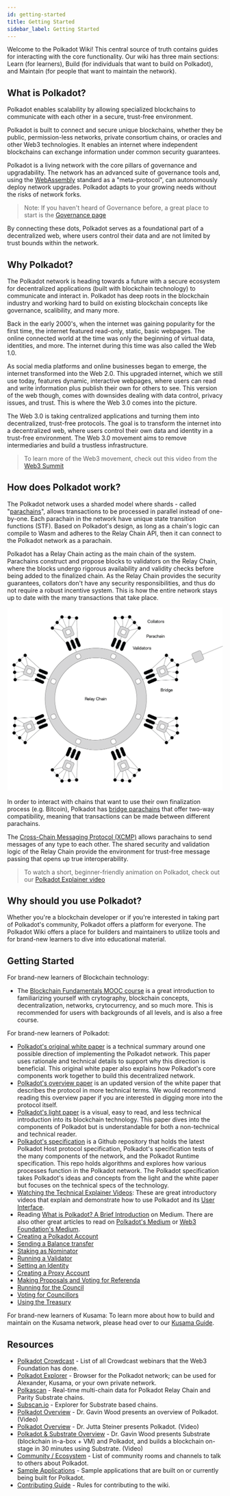 ```yaml
---
id: getting-started
title: Getting Started
sidebar_label: Getting Started
---
```


Welcome to the Polkadot Wiki! This central source of truth contains guides for interacting with the
core functionality. Our wiki has three main sections: Learn (for learners), Build (for individuals that
want to build on Polkadot), and Maintain (for people that want to maintain the network).

## What is Polkadot?

Polkadot enables scalability by allowing specialized blockchains to communicate with each other in a
secure, trust-free environment.

Polkadot is built to connect and secure unique blockchains, whether they be public, permission-less
networks, private consortium chains, or oracles and other Web3 technologies. It enables an internet
where independent blockchains can exchange information under common security guarantees.

Polkadot is a living network with the core pillars of governance and upgradability. The network has
an advanced suite of governance tools and, using the [WebAssembly](https://webassembly.org/)
standard as a "meta-protocol", can autonomously deploy network upgrades. Polkadot adapts to your
growing needs without the risks of network forks.

> Note: If you haven't heard of Governance before, a great place to start is the
> [Governance page](learn-governance)

By connecting these dots, Polkadot serves as a foundational part of a decentralized web, where users
control their data and are not limited by trust bounds within the network.

## Why Polkadot?

The Polkadot network is heading towards a future with a secure ecosystem for decentralized
applications (built with blockchain technology) to communicate and interact in. Polkadot has deep
roots in the blockchain industry and working hard to build on existing blockchain concepts like
governance, scalibility, and many more.

Back in the early 2000's, when the internet was gaining popularity for the first time, the internet
featured read-only, static, basic webpages. The online connected world at the time was only the
beginning of virtual data, identities, and more. The internet during this time was also called the
Web 1.0.

As social media platforms and online businesses began to emerge, the internet transformed into the
Web 2.0. This upgraded internet, which we still use today, features dynamic, interactive webpages,
where users can read and write information plus publish their own for others to see. This version of
the web though, comes with downsides dealing with data control, privacy issues, and trust. This is
where the Web 3.0 comes into the picture.

The Web 3.0 is taking centralized applications and turning them into decentralized, trust-free
protocols. The goal is to transform the internet into a decentralized web, where users control their
own data and identity in a trust-free environment. The Web 3.0 movement aims to remove
intermediaries and build a trustless infrastructure.

> To learn more of the Web3 movement, check out this video from the
> [Web3 Summit](https://youtu.be/l44z35vabvA)

## How does Polkadot work?

The Polkadot network uses a sharded model where shards - called "[parachains](learn-parachains)",
allows transactions to be processed in parallel instead of one-by-one. Each parachain in the network
have unique state transition functions (STF). Based on Polkadot's design, as long as a chain's logic
can compile to Wasm and adheres to the Relay Chain API, then it can connect to the Polkadot network
as a parachain.

Polkadot has a Relay Chain acting as the main chain of the system. Parachains construct and propose
blocks to validators on the Relay Chain, where the blocks undergo rigorous availability and validity
checks before being added to the finalized chain. As the Relay Chain provides the security
guarantees, collators don't have any security responsibilities, and thus do not require a robust
incentive system. This is how the entire network stays up to date with the many transactions that
take place.

![polkadot-relay-chain](assets/polkadot_relay_chain.png)

In order to interact with chains that want to use their own finalization process (e.g. Bitcoin),
Polkadot has [bridge parachains](learn-bridges) that offer two-way compatibility, meaning that
transactions can be made between different parachains.

The [Cross-Chain Messaging Protocol (XCMP)](learn-crosschain) allows parachains to send messages of any type to each
other. The shared security and validation logic of the Relay Chain provide the environment for
trust-free message passing that opens up true interoperability.

> To watch a short, beginner-friendly animation on Polkadot, check out our
> [Polkadot Explainer video](https://www.youtube.com/watch?v=_-k0xkooSlA)

## Why should you use Polkadot?

Whether you're a blockchain developer or if you're interested in taking part of Polkadot's
community, Polkadot offers a platform for everyone. The Polkadot Wiki offers a place for builders
and maintainers to utilize tools and for brand-new learners to dive into educational material.

## Getting Started

For brand-new learners of Blockchain technology:

- The [Blockchain Fundamentals MOOC course][mooc] is a great introduction to familiarizing yourself
  with crytography, blockchain concepts, decentralization, networks, crytocurrency, and so much
  more. This is recommended for users with backgrounds of all levels, and is also a free course.

For brand-new learners of Polkadot:

- [Polkadot's original white paper][white-paper] is a technical summary around one possible
  direction of implementing the Polkadot network. This paper uses rationale and technical details to
  support why this direction is beneficial. This original white paper also explains how Polkadot's
  core components work together to build this decentralized network.
- [Polkadot's overview paper][overview-paper] is an updated version of the white paper that
  describes the protocol in more technical terms. We would recommend reading this overview paper if
  you are interested in digging more into the protocol itself.
- [Polkadot's light paper][light-paper] is a visual, easy to read, and less technical introduction
  into its blockchain technology. This paper dives into the components of Polkadot but is
  understandable for both a non-technical and technical reader.
- [Polkadot's specification][spec] is a Github repository that holds the latest Polkadot Host
  protocol specification, Polkadot's specification tests of the many components of the network, and
  the Polkadot Runtime specification. This repo holds algorithms and explores how various processes
  function in the Polkadot network. The Polkadot specification takes Polkadot's ideas and concepts
  from the light and the white paper but focuses on the technical specs of the technology.
- [Watching the Technical Explainer Videos][teched videos]: These are great introductory videos that
  explain and demonstrate how to use Polkadot and its [User Interface][ui].
- Reading [What is Polkadot? A Brief Introduction][article] on Medium. There are also other great
  articles to read on [Polkadot's Medium][p medium] or [Web3 Foundation's Medium][w medium].
- [Creating a Polkadot Account][account generation]
- [Sending a Balance transfer][transfer]
- [Staking as Nominator][nominator]
- [Running a Validator][validator]
- [Setting an Identity][identity]
- [Creating a Proxy Account][proxy]
- [Making Proposals and Voting for Referenda][democracy]
- [Running for the Council][council]
- [Voting for Councillors][council voting]
- [Using the Treasury][treasury]

For brand-new learners of Kusama: To learn more about how to build and maintain on the Kusama
network, please head over to our [Kusama Guide][kusama guide].

## Resources

- [Polkadot Crowdcast](https://www.crowdcast.io/polkadot) - List of all Crowdcast webinars that the
  Web3 Foundation has done.
- [Polkadot Explorer](https://polkadot.js.org/apps/#/explorer) - Browser for the Polkadot network;
  can be used for Alexander, Kusama, or your own private network.
- [Polkascan](http://polkascan.io/) \- Real-time multi-chain data for Polkadot Relay Chain and
  Parity Substrate chains.
- [Subscan.io](https://subscan.io) - Explorer for Substrate based chains.
- [Polkadot Overview](https://youtu.be/lIghiCmHz0U) - Dr. Gavin Wood presents an overview of
  Polkadot. (Video)
- [Polkadot Overview](https://techcrunch.com/video/fireside-chat-with-jutta-steiner-parity-technologies/) -
  Dr. Jutta Steiner presents Polkadot. (Video)
- [Polkadot & Substrate Overview](https://www.youtube.com/watch?v=0IoUZdDi5Is&feature=youtu.be) -
  Dr. Gavin Wood presents Substrate (blockchain in-a-box + VM) and Polkadot, and builds a blockchain
  on-stage in 30 minutes using Substrate. (Video)
- [Community / Ecosystem](community) - List of community rooms and channels to talk to others about
  Polkadot.
- [Sample Applications](build-examples-index) - Sample applications that are built on or currently
  being built for Polkadot.
- [Contributing Guide](contributing) - Rules for contributing to the wiki.

[mooc]: https://mooc.web3.foundation/course/blockchain-fundamentals/
[white-paper]: https://polkadot.network/PolkaDotPaper.pdf
[overview-paper]: https://github.com/w3f/research/blob/master/docs/papers/OverviewPaper-V1.pdf
[light-paper]: https://polkadot.network/Polkadot-lightpaper.pdf
[spec]: https://github.com/w3f/polkadot-spec
[teched videos]: https://www.youtube.com/watch?v=mNStMPZjiHM&list=PLOyWqupZ-WGuAuS00rK-pebTMAOxW41W8
[article]: https://medium.com/polkadot-network/what-is-polkadot-a-brief-introduction-ca3eac9ddca5
[p medium]: https://medium.com/polkadot-network
[w medium]: https://medium.com/web3foundation
[ui]: https://polkadot.js.org/apps/
[account generation]: learn-account-generation
[transfer]: learn-balance-transfers
[nominator]: maintain-guides-how-to-nominate-polkadot
[validator]: maintain-guides-how-to-validate-polkadot
[identity]: learn-identity
[proxy]: learn-proxies
[democracy]: maintain-guides-democracy
[council]: maintain-guides-how-to-join-council
[council voting]: maintain-guides-how-to-vote-councillor
[treasury]: learn-treasury
[kusama guide]: https://guide.kusama.network/

